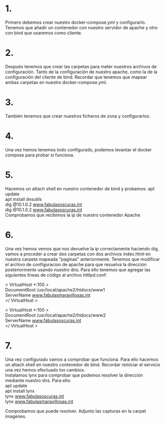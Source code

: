 # 1.  
Primero debemos crear nuestro docker-compose.yml y configurarlo. Tenemos que añadir un contenedor con nuestro servidor de apache y otro con bind que usaremos como cliente.  

# 2.  
Después tenemos que crear las carpetas para meter nuestros archivos de configuración. Tanto de la configuración de nuestro apache, como la de la configuración del cliente de bind. Recordar que tenemos que mapear ambas carpetas en nuestro docker-compose.yml.   

# 3. 
También tenemos que crear nuestros ficheros de zona y configurarlos.

# 4.  
Una vez hemos tenemos todo configurado, podemos levantar el docker compose para probar si funciona. 

# 5. 
Hacemos un attach shell en nuestro contenedor de bind y probamos: 
apt update  
apt install dnsutils   
dig @10.1.0.2 www.fabulasoscuras.int  
dig @10.1.0.2 www.fabulasoscuras.int   
Comprobamos que recibimos la ip de nuestro contenedor Apache.  

# 6.  
Una vez hemos vemos que nos devuelve la ip correctamente haciendo dig, vamos a proceder a crear dos carpetas con dos archivos index.html en nuestra carpeta mapeada "paginas" anteriormente. Tenemos que modificar el archivo de configuracion de apache para que resuelva la dirección posteriormente usando nuestro dns. Para ello tenemos que agregar las siguientes lineas de código al archivo htttpd.conf: 

< VirtualHost *:100 >  
  DocumentRoot /usr/local/apache2/htdocs/www1  
  ServerName    www.fabulasmaravillosas.int  
</ VirtualHost >  

< VirtualHost *:100 >  
  DocumentRoot /usr/local/apache2/htdocs/www2  
  ServerName    www.fabulasoscuras.int  
</ VirtualHost >  

# 7.  
Una vez configurado vamos a comprobar que funciona. Para ello hacemos un attach shell en nuestro contenedor de bind. Recordar reiniciar el servicio una vez hemos efectuado los cambios.  
Instalamos lynx para comprobar que podemos resolver la dirección mediante nuestro dns. Para ello:  
apt update  
apt install lynx  
lynx www.fabulasoscuras.int  
lynx www.fabulasmaravillosas.int   

Comprobamos que puede resolver. Adjunto las capturas en la carpet imagenes.  










